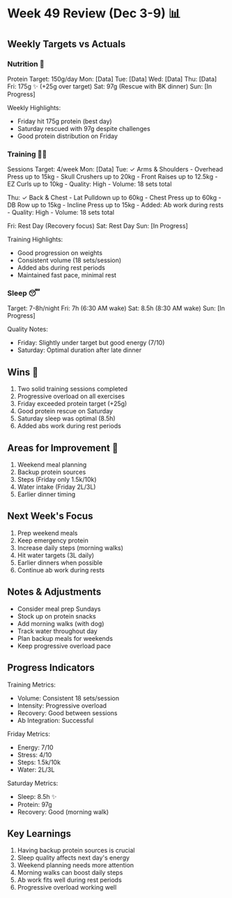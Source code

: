 # Week 49 Review (Dec 3-9) 📊

## Weekly Targets vs Actuals

### Nutrition 🥗
Protein Target: 150g/day
Mon: [Data]
Tue: [Data]
Wed: [Data]
Thu: [Data]
Fri: 175g ✨ (+25g over target)
Sat: 97g (Rescue with BK dinner)
Sun: [In Progress]

Weekly Highlights:
- Friday hit 175g protein (best day)
- Saturday rescued with 97g despite challenges
- Good protein distribution on Friday

### Training 🏋️‍♂️
Sessions Target: 4/week
Mon: [Data]
Tue: ✓ Arms & Shoulders
    - Overhead Press up to 15kg
    - Skull Crushers up to 20kg
    - Front Raises up to 12.5kg
    - EZ Curls up to 10kg
    - Quality: High
    - Volume: 18 sets total

Thu: ✓ Back & Chest
    - Lat Pulldown up to 60kg
    - Chest Press up to 60kg
    - DB Row up to 15kg
    - Incline Press up to 15kg
    - Added: Ab work during rests
    - Quality: High
    - Volume: 18 sets total

Fri: Rest Day (Recovery focus)
Sat: Rest Day
Sun: [In Progress]

Training Highlights:
- Good progression on weights
- Consistent volume (18 sets/session)
- Added abs during rest periods
- Maintained fast pace, minimal rest

### Sleep 😴
Target: 7-8h/night
Fri: 7h (6:30 AM wake)
Sat: 8.5h (8:30 AM wake)
Sun: [In Progress]

Quality Notes:
- Friday: Slightly under target but good energy (7/10)
- Saturday: Optimal duration after late dinner

## Wins 🎯
1. Two solid training sessions completed
2. Progressive overload on all exercises
3. Friday exceeded protein target (+25g)
4. Good protein rescue on Saturday
5. Saturday sleep was optimal (8.5h)
6. Added abs work during rest periods

## Areas for Improvement 🔄
1. Weekend meal planning
2. Backup protein sources
3. Steps (Friday only 1.5k/10k)
4. Water intake (Friday 2L/3L)
5. Earlier dinner timing

## Next Week's Focus
1. Prep weekend meals
2. Keep emergency protein
3. Increase daily steps (morning walks)
4. Hit water targets (3L daily)
5. Earlier dinners when possible
6. Continue ab work during rests

## Notes & Adjustments
- Consider meal prep Sundays
- Stock up on protein snacks
- Add morning walks (with dog)
- Track water throughout day
- Plan backup meals for weekends
- Keep progressive overload pace

## Progress Indicators
Training Metrics:
- Volume: Consistent 18 sets/session
- Intensity: Progressive overload
- Recovery: Good between sessions
- Ab Integration: Successful

Friday Metrics:
- Energy: 7/10
- Stress: 4/10
- Steps: 1.5k/10k
- Water: 2L/3L

Saturday Metrics:
- Sleep: 8.5h ✨
- Protein: 97g
- Recovery: Good (morning walk)

## Key Learnings
1. Having backup protein sources is crucial
2. Sleep quality affects next day's energy
3. Weekend planning needs more attention
4. Morning walks can boost daily steps
5. Ab work fits well during rest periods
6. Progressive overload working well
